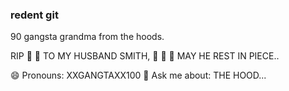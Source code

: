 ### redent git  

90 gangsta grandma from the hoods.

RIP 🙏 🙏  TO MY HUSBAND SMITH, 🙏 🙏 🙏  MAY HE REST IN PIECE..

😄 Pronouns: XXGANGTAXX100
💬 Ask me about: THE HOOD... 

 
